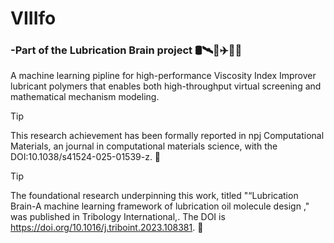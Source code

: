 # VIIIfo 
### -Part of the Lubrication Brain project :oil_drum::artificial_satellite::rocket::airplane::ship::truck:

A machine learning pipline for high-performance Viscosity Index Improver lubricant polymers that enables both high-throughput virtual screening and mathematical mechanism modeling.

> [!TIP]
>This research achievement has been formally reported in npj Computational Materials, an journal in computational materials science, with the DOI:10.1038/s41524-025-01539-z. :beers:

> [!TIP]
> The foundational research underpinning this work, titled "“Lubrication Brain-A machine learning framework of lubrication oil molecule design ," was published in Tribology International,. The DOI is https://doi.org/10.1016/j.triboint.2023.108381. :beers:

